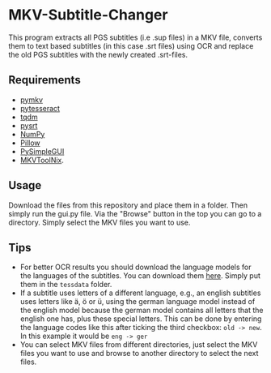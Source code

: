 # MKV-Subtitle-Changer

This program extracts all PGS subtitles (i.e .sup files) in a MKV file, converts them to text based subtitles (in this case .srt files) using OCR and replace the old PGS subtitles with the newly created .srt-files.

## Requirements
- [pymkv](https://github.com/sheldonkwoodward/pymkv)
- [pytesseract](https://github.com/madmaze/pytesseract)
- [tqdm](https://github.com/tqdm/tqdm)
- [pysrt](https://github.com/byroot/pysrt)
- [NumPy](https://numpy.org/)
- [Pillow](https://github.com/python-pillow/Pillow)
- [PySimpleGUI](https://github.com/PySimpleGUI/PySimpleGUI#jump-start-get-the-demo-programs--demo-browser-)
- [MKVToolNix](https://mkvtoolnix.download/).


## Usage
Download the files from this repository and place them in a folder. Then simply run the gui.py file. Via the "Browse" button in the top you can go to a directory. Simply select the MKV files you want to use.

## Tips
- For better OCR results you should download the language models for the languages of the subtitles. You can download them [here](https://tesseract-ocr.github.io/tessdoc/Data-Files.html). Simply put them in the `tessdata` folder.
- If a subtitle uses letters of a different language, e.g., an english subtitles uses letters like ä, ö or ü, using the german language model instead of the english model because the german model contains all letters that the english one has, plus these special letters. This can be done by entering the language codes like this after ticking the third checkbox: `old -> new`. In this example it would be `eng -> ger`
- You can select MKV files from different directories, just select the MKV files you want to use and browse to another directory to select the next files.

